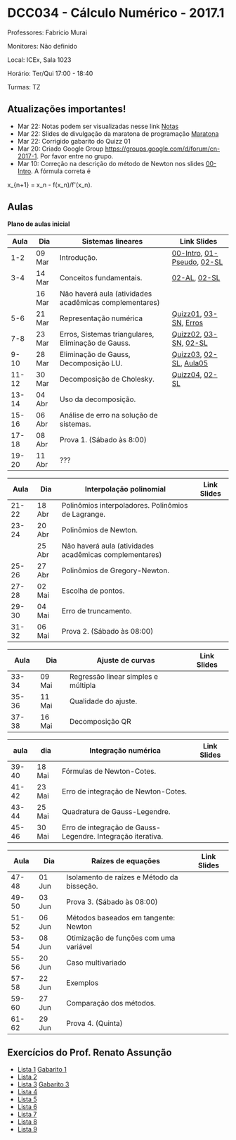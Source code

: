 DCC034 - Cálculo Numérico - 2017.1
==================================

Professores: Fabricio Murai

Monitores: Não definido

Local: ICEx, Sala 1023

Horário: Ter/Qui 17:00 - 18:40

Turmas: TZ

Atualizações importantes!
-------------------------
* Mar 22: Notas podem ser visualizadas nesse link [Notas]
* Mar 22: Slides de divulgação da maratona de programação [Maratona]
* Mar 22: Corrigido gabarito do Quizz 01
* Mar 20: Criado Google Group https://groups.google.com/d/forum/cn-2017-1. Por favor entre no grupo.
* Mar 10: Correção na descrição do método de Newton nos slides [00-Intro]. A fórmula correta é

 x_{n+1} = x_n - f(x_n)/f'(x_n).

Aulas
-----

**Plano de aulas inicial**

|Aula  |  Dia     | Sistemas lineares                                            | Link Slides |
|------|----------|--------------------------------------------------------------|-------------|
|1-2   |  09 Mar  | Introdução.                                                  |[00-Intro], [01-Pseudo], [02-SL]|
|3-4   |  14 Mar  | Conceitos fundamentais.                                      |[02-AL], [02-SL] |
|      |  16 Mar  | Não haverá aula (atividades acadêmicas complementares)       |             |
|5-6   |  21 Mar  | Representação numérica                                       |[Quizz01], [03-SN], [Erros]|
|7-8   |  23 Mar  | Erros, Sistemas triangulares, Eliminação de Gauss.           |[Quizz02], [03-SN], [02-SL]      |
|9-10  |  28 Mar  | Eliminação de Gauss, Decomposição LU.                        |[Quizz03], [02-SL], [Aula05] |
|11-12 |  30 Mar  | Decomposição de Cholesky.                                    |[Quizz04], [02-SL]             |
|13-14 |  04 Abr  | Uso da decomposição.                                         |             |
|15-16 |  06 Abr  | Análise de erro na solução de sistemas.                      |             |
|17-18 |  08 Abr  | Prova 1. (Sábado às 8:00)                                    |             |
|19-20 |  11 Abr  | ???                                                          |             |

|Aula  |  Dia     | Interpolação polinomial                                      | Link Slides |
|------|----------|--------------------------------------------------------------|-------------|
|21-22 |  18 Abr  | Polinômios interpoladores. Polinômios de Lagrange.           |             |
|23-24 |  20 Abr  | Polinômios de Newton.                                        |             |
|      |  25 Abr  | Não haverá aula (atividades acadêmicas complementares)       |             |
|25-26 |  27 Abr  | Polinômios de Gregory-Newton.                                |             |
|27-28 |  02 Mai  | Escolha de pontos.                                           |             |
|29-30 |  04 Mai  | Erro de truncamento.                                         |             |
|31-32 |  06 Mai  | Prova 2. (Sábado às 08:00)                                   |             |

|Aula  |  Dia     | Ajuste de curvas                                             | Link Slides |
|------|----------|--------------------------------------------------------------|-------------|
|33-34 |  09 Mai  | Regressão linear simples e múltipla                          |             |
|35-36 |  11 Mai  | Qualidade do ajuste.                                         |             |
|37-38 |  16 Mai  | Decomposição QR                                              |             |

|aula  |  dia     | Integração numérica                                          | Link Slides |
|------|----------|--------------------------------------------------------------|-------------|
|39-40 |  18 Mai  | Fórmulas de Newton-Cotes.                                    |             |
|41-42 |  23 Mai  | Erro de integração de Newton-Cotes.                          |             |
|43-44 |  25 Mai  | Quadratura de Gauss-Legendre.                                |             |
|45-46 |  30 Mai  | Erro de integração de Gauss-Legendre. Integração iterativa.  |             |

|Aula  |  Dia     | Raízes de equações                                           | Link Slides |
|------|----------|--------------------------------------------------------------|-------------|
|47-48 |  01 Jun  | Isolamento de raízes e Método da bisseção.                   |             |
|49-50 |  03 Jun  | Prova 3. (Sábado às 08:00)                                   |             |
|51-52 |  06 Jun  | Métodos baseados em tangente: Newton                         |             |
|53-54 |  08 Jun  | Otimização de funções com uma variável                       |             |
|55-56 |  20 Jun  | Caso multivariado                                            |             |
|57-58 |  22 Jun  | Exemplos                                                     |             |
|59-60 |  27 Jun  | Comparação dos métodos.                                      |             |
|61-62 |  29 Jun  | Prova 4. (Quinta)                                            |             |


Exercícios do Prof. Renato Assunção
-----------------------------------
 * [Lista 1] [Gabarito 1]
 * [Lista 2]
 * [Lista 3] [Gabarito 3]
 * [Lista 4]
 * [Lista 5]
 * [Lista 6]
 * [Lista 7]
 * [Lista 8]
 * [Lista 9]

[Lista 1]: http://homepages.dcc.ufmg.br/~assuncao/an/Lista01.pdf
[Gabarito 1]: http://homepages.dcc.ufmg.br/~assuncao/an/gabarito_lista_01.pdf
[Lista 2]: http://homepages.dcc.ufmg.br/~assuncao/an/Lista02.pdf
[Lista 3]: http://homepages.dcc.ufmg.br/~assuncao/an/Lista03.pdf
[Gabarito 3]: http://homepages.dcc.ufmg.br/~assuncao/an/gabarito_lista_03.pdf
[Lista 4]: http://homepages.dcc.ufmg.br/~assuncao/an/Lista04.pdf
[Lista 5]: http://homepages.dcc.ufmg.br/~assuncao/an/Lista05.pdf
[Lista 6]: http://homepages.dcc.ufmg.br/~assuncao/an/Exerc06.pdf
[Lista 7]: http://homepages.dcc.ufmg.br/~assuncao/an/Lista07.pdf
[Lista 8]: http://homepages.dcc.ufmg.br/~assuncao/an/Lista08.pdf
[Lista 9]: http://homepages.dcc.ufmg.br/~assuncao/an/Lista09.pdf


[00-Intro]: ../../ancn_slides/00tz-Intro.pdf
[01-Pseudo]: ../../ancn_slides/01-Conceitos.pdf
[02-SL]: ../../ancn_slides/02-SistemasLineares.pdf
[02-AL]: ../../ancn_slides/A02-RevisaoAL.pdf
[03-SN]: ../../ancn_slides/A03-SistemasNumericos.pdf
[04-SL]: ../../ancn_slides/A04-SistemasLineares.pdf
[Aula05]: ../../ancn_slides/A05-DecomposicaoLU.pdf
[Erros]: ../../ancn_slides/03-PontoFlutuanteErros.pdf
[Quizz01]: ../../ancn_slides/quizz01.pdf
[Quizz02]: ../../ancn_slides/gabarito02.pdf
[Quizz03]: ../../ancn_slides/gabarito03.pdf
[Quizz04]: ../../ancn_slides/gabarito04.pdf
[Maratona]: ../../ancn_slides/divulgacao-maratona.pdf
[Notas]: https://drive.google.com/open?id=0B_VgRZWkTtUlZGNISHpNYzJIYlU
